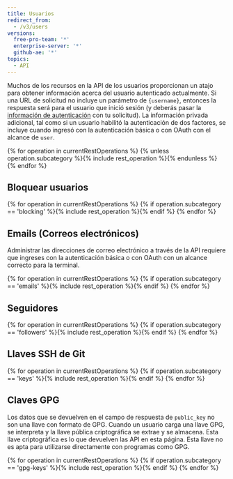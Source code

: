 ```yaml
---
title: Usuarios
redirect_from:
  - /v3/users
versions:
  free-pro-team: '*'
  enterprise-server: '*'
  github-ae: '*'
topics:
  - API
---
```


Muchos de los recursos en la API de los usuarios proporcionan un atajo para obtener información acerca del usuario autenticado actualmente. Si una URL de solicitud no incluye un parámetro de `{username}`, entonces la respuesta será para el usuario que inició sesión (y deberás pasar la [información de autenticación](/rest/overview/resources-in-the-rest-api#authentication) con tu solicitud). La información privada adicional, tal como si un usuario habilitó la autenticación de dos factores, se incluye cuando ingresó con la autenticación básica o con OAuth con el alcance de `user`.

{% for operation in currentRestOperations %}
  {% unless operation.subcategory %}{% include rest_operation %}{% endunless %}
{% endfor %}

## Bloquear usuarios

{% for operation in currentRestOperations %}
  {% if operation.subcategory == 'blocking' %}{% include rest_operation %}{% endif %}
{% endfor %}

## Emails (Correos electrónicos)

Administrar las direcciones de correo electrónico a través de la API requiere que ingreses con la autenticación básica o con OAuth con un alcance correcto para la terminal.

{% for operation in currentRestOperations %}
  {% if operation.subcategory == 'emails' %}{% include rest_operation %}{% endif %}
{% endfor %}

## Seguidores

{% for operation in currentRestOperations %}
  {% if operation.subcategory == 'followers' %}{% include rest_operation %}{% endif %}
{% endfor %}

## Llaves SSH de Git

{% for operation in currentRestOperations %}
  {% if operation.subcategory == 'keys' %}{% include rest_operation %}{% endif %}
{% endfor %}

## Claves GPG

Los datos que se devuelven en el campo de respuesta de `public_key` no son una llave con formato de GPG. Cuando un usuario carga una llave GPG, se interpreta y la llave pública criptográfica se extrae y se almacena. Esta llave criptográfica es lo que devuelven las API en esta página. Esta llave no es apta para utilizarse directamente con programas como GPG.

{% for operation in currentRestOperations %}
  {% if operation.subcategory == 'gpg-keys' %}{% include rest_operation %}{% endif %}
{% endfor %}
